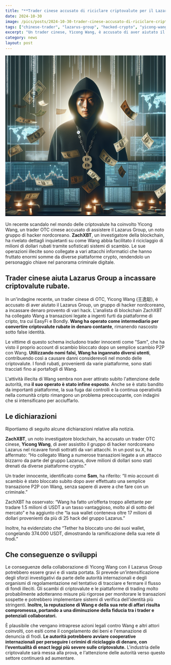 ```yaml
---
title: "**Trader cinese accusato di riciclare criptovalute per il Lazarus Group.**"
date: 2024-10-30
image: /pics/posts/2024-10-30-trader-cinese-accusato-di-riciclare-criptovalute-per-il-lazarus-group/cover.png
tags: ["chinese-trader", "lazarus-group", "hacked-crypto", "yicong-wang", "crypto"]
excerpt: "Un trader cinese, Yicong Wang, è accusato di aver aiutato il gruppo di hacker nordcoreani Lazarus a incassare criptovalute rubate durante vari attacchi. L'investigatore ZachXBT ha collegato Wang a transazioni illecite, rivelando un bottino di oltre 17 milioni di dollari provenienti da hack come EasyFi e Alex Labs. **Wang continua a operare sotto falso nome, sfuggendo alla giustizia.**"
category: news
layout: post
---
```


![cover](/pics/posts/2024-10-30-trader-cinese-accusato-di-riciclare-criptovalute-per-il-lazarus-group/cover.png)

Un recente scandalo nel mondo delle criptovalute ha coinvolto Yicong Wang, un trader OTC cinese accusato di assistere il Lazarus Group, un noto gruppo di hacker nordcoreano. **ZachXBT**, un investigatore della blockchain, ha rivelato dettagli inquietanti su come Wang abbia facilitato il riciclaggio di milioni di dollari rubati tramite sofisticati sistemi di scambio. Le sue operazioni illecite sono collegate a vari attacchi informatici che hanno fruttato enormi somme da diverse piattaforme crypto, rendendolo un personaggio chiave nel panorama criminale digitale.

**Trader cinese aiuta Lazarus Group a incassare criptovalute rubate.**
-----------

In un'indagine recente, un trader cinese di OTC, Yicong Wang (王逸聪), è accusato di aver aiutato il Lazarus Group, un gruppo di hacker nordcoreano, a incassare denaro provento di vari hack. L'analista di blockchain ZachXBT ha collegato Wang a transazioni legate a ingenti furti da piattaforme di cripto, tra cui EasyFi e Bondly. **Wang ha operato come intermediario per convertire criptovalute rubate in denaro contante**, rimanendo nascosto sotto false identità.

Le vittime di questo schema includono trader innocenti come "Sam", che ha visto il proprio account di scambio bloccato dopo un semplice scambio P2P con Wang. **Utilizzando nomi falsi, Wang ha ingannato diversi utenti**, contribuendo così a causare danni considerevoli nel mondo delle criptovalute. I fondi rubati, provenienti da varie piattaforme, sono stati tracciati fino ai portafogli di Wang.

L'attività illecita di Wang sembra non aver attirato subito l'attenzione delle autorità, ma **il suo operato è stato infine esposto**. Anche se è stato bandito da importanti piattaforme, la sua fuga dai controlli e la continua operatività nella comunità cripto rimangono un problema preoccupante, con indagini che si intensificano per acciuffarlo.



Le dichiarazioni
-----------
Riportiamo di seguito alcune dichiarazioni relative alla notizia.

**ZachXBT**, un noto investigatore blockchain, ha accusato un trader OTC cinese, **Yicong Wang**, di aver assistito il gruppo di hacker nordcoreano Lazarus nel ricavare fondi sottratti da vari attacchi. In un post su X, ha affermato: “Ho collegato Wang a numerose transazioni legate a un attacco bizzarro da parte del gruppo Lazarus, dove milioni di dollari sono stati drenati da diverse piattaforme crypto.”

Un trader innocente, identificato come **Sam**, ha riferito: “Il mio account di scambio è stato bloccato subito dopo aver effettuato una semplice transazione P2P con Wang, senza sapere di avere a che fare con un criminale.” 

ZachXBT ha osservato: “Wang ha fatto un’offerta troppo allettante per tradare 1.5 milioni di USDT a un tasso vantaggioso, molto al di sotto del mercato” e ha aggiunto che “la sua wallet conteneva oltre 17 milioni di dollari provenienti da più di 25 hack del gruppo Lazarus.” 

Inoltre, ha evidenziato che “Tether ha bloccato uno dei suoi wallet, congelando 374.000 USDT, dimostrando la ramificazione della sua rete di frodi.”


Che conseguenze o sviluppi
-----------


Le conseguenze della collaborazione di Yicong Wang con il Lazarus Group potrebbero essere gravi e di vasta portata. Si prevede un’intensificazione degli sforzi investigativi da parte delle autorità internazionali e degli organismi di regolamentazione nel tentativo di tracciare e fermare il flusso di fondi illeciti. Gli scambi di criptovalute e le piattaforme di trading molto probabilmente adotteranno misure più rigorose per monitorare le transazioni sospette e potrebbero implementare sistemi di verifica dell'identità più stringenti. **Inoltre, la reputazione di Wang e della sua rete di affari risulta compromessa, portando a una diminuzione della fiducia tra i trader e potenziali collaboratori.**

È plausibile che vengano intraprese azioni legali contro Wang e altri attori coinvolti, con esiti come il congelamento dei beni e l'emanazione di denuncia di frodi. **Le autorità potrebbero avviare cooperative internazionali per perseguire i crimini di riciclaggio di denaro, con l’eventualità di enact leggi più severe sulle criptovalute.** L'industria delle criptovalute sarà messa alla prova, e l'attenzione delle autorità verso questo settore continuerà ad aumentare.
